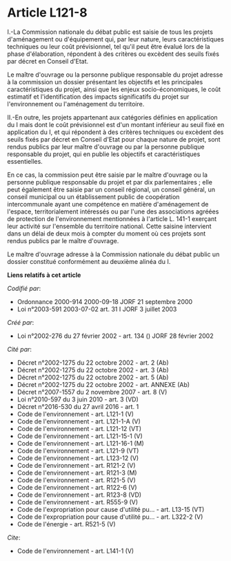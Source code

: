 # Article L121-8

I.-La Commission nationale du débat public est saisie de tous les projets d'aménagement ou d'équipement qui, par leur nature,
leurs caractéristiques techniques ou leur coût prévisionnel, tel qu'il peut être évalué lors de la phase d'élaboration,
répondent à des critères ou excèdent des seuils fixés par décret en Conseil d'Etat. 

Le maître d'ouvrage ou la personne publique responsable du projet adresse à la commission un dossier présentant les objectifs
et les principales caractéristiques du projet, ainsi que les enjeux socio-économiques, le coût estimatif et l'identification
des impacts significatifs du projet sur l'environnement ou l'aménagement du territoire. 

II.-En outre, les projets appartenant aux catégories définies en application du I mais dont le coût prévisionnel est d'un
montant inférieur au seuil fixé en application du I, et qui répondent à des critères techniques ou excèdent des seuils fixés
par décret en Conseil d'Etat pour chaque nature de projet, sont rendus publics par leur maître d'ouvrage ou par la personne
publique responsable du projet, qui en publie les objectifs et caractéristiques essentielles. 

En ce cas, la commission peut être saisie par le maître d'ouvrage ou la personne publique responsable du projet et par dix
parlementaires ; elle peut également être saisie par un conseil régional, un conseil général, un conseil municipal ou un
établissement public de coopération intercommunale ayant une compétence en matière d'aménagement de l'espace,
territorialement intéressés ou par l'une des associations agréées de protection de l'environnement mentionnées à l'article L.
141-1 exerçant leur activité sur l'ensemble du territoire national. Cette saisine intervient dans un délai de deux mois à
compter du moment où ces projets sont rendus publics par le maître d'ouvrage. 

Le maître d'ouvrage adresse à la Commission nationale du débat public un dossier constitué conformément au deuxième alinéa du
I.

**Liens relatifs à cet article**

_Codifié par_:

  - Ordonnance 2000-914 2000-09-18 JORF 21 septembre 2000
  - Loi n°2003-591 2003-07-02 art. 31 I JORF 3 juillet 2003

_Créé par_:

  - Loi n°2002-276 du 27 février 2002 - art. 134 () JORF 28 février 2002

_Cité par_:

  - Décret n°2002-1275 du 22 octobre 2002 - art. 2 (Ab)
  - Décret n°2002-1275 du 22 octobre 2002 - art. 3 (Ab)
  - Décret n°2002-1275 du 22 octobre 2002 - art. 5 (Ab)
  - Décret n°2002-1275 du 22 octobre 2002 - art. ANNEXE (Ab)
  - Décret n°2007-1557 du 2 novembre 2007 - art. 8 (V)
  - Loi n°2010-597 du 3 juin 2010 - art. 3 (VD)
  - Décret n°2016-530 du 27 avril 2016 - art. 1
  - Code de l'environnement - art. L121-1 (V)
  - Code de l'environnement - art. L121-1-A (V)
  - Code de l'environnement - art. L121-12 (VT)
  - Code de l'environnement - art. L121-15-1 (V)
  - Code de l'environnement - art. L121-16-1 (M)
  - Code de l'environnement - art. L121-9 (VT)
  - Code de l'environnement - art. L123-12 (V)
  - Code de l'environnement - art. R121-2 (V)
  - Code de l'environnement - art. R121-3 (M)
  - Code de l'environnement - art. R121-5 (V)
  - Code de l'environnement - art. R122-6 (V)
  - Code de l'environnement - art. R123-8 (VD)
  - Code de l'environnement - art. R555-9 (V)
  - Code de l'expropriation pour cause d'utilité pu... - art. L13-15 (VT)
  - Code de l'expropriation pour cause d'utilité pu... - art. L322-2 (V)
  - Code de l'énergie - art. R521-5 (V)

_Cite_:

  - Code de l'environnement - art. L141-1 (V)

